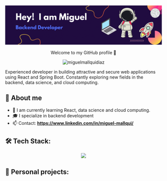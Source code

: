 <a href="#">![Logo](https://github.com/miguelmallquidiaz/miguelmallquidiaz/blob/main/banner.gif)
</a>
<p align="center">Welcome to my GitHub profile 👋</p>

<p align="center">
  <a><img src="https://komarev.com/ghpvc/?username=miguelmallquidiaz&label=Profile%20views&color=0e75b6&style=flat" alt="miguelmallquidiaz"></a>
</p>

Experienced developer in building attractive and secure web applications using React and Spring Boot. Constantly exploring new fields in the backend, data science, and cloud computing.

## 📖 About me
* 🌱 I am currently learning React, data science and cloud computing.
* 🎓 I specialize in backend development
* 📫 Contact: **https://www.linkedin.com/in/miguel-mallqui/**

## 🛠️ Tech Stack:
<!--tech stack icons-->
<p align="center">
  <a href="https://skillicons.dev" >
    <img src="https://skillicons.dev/icons?i=git,html,js,bootstrap,mysql,postman,react,spring" />
  </a >
</p>

## 🔗 Personal projects:

